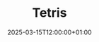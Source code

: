 ---
title: "Tetris"
description: "A retro-style block-stacking game where players arrange falling tetrominoes to clear rows and earn points."
thumbnail: "/images/games/tetris.jpg"
date: 2025-03-15T12:00:00+01:00
draft: false
genre: ["Puzzle", "Arcade"]
status: "Live"
active_users: "5K"
difficulty: "Medium"
controls:
  - key: "Arrow Left"
    action: "Move Tetromino Left"
  - key: "Arrow Right"
    action: "Move Tetromino Right"
  - key: "Arrow Down"
    action: "Move Tetromino Down Faster"
  - key: "Arrow Up"
    action: "Rotate Tetromino Clockwise"
  - key: "P"
    action: "Toggle Pause"
---